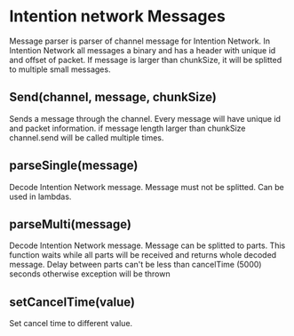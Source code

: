 # Intention network Messages

Message parser is parser of channel message for Intention Network.
In Intention Network all messages a binary and has a header with unique id and offset of packet.
If message is larger than chunkSize, it will be splitted to multiple small messages.

## Send(channel, message, chunkSize)
  Sends a message through the channel. Every message will have unique id and packet information.
  if message length larger than chunkSize channel.send will be called multiple times.

## parseSingle(message)
  Decode Intention Network message. Message must not be splitted. Can be used in lambdas.

## parseMulti(message)
  Decode Intention Network message. Message can be splitted to parts. This function waits while all parts will be 
  received and returns whole decoded message. Delay between parts can't be less than cancelTime (5000) seconds otherwise exception will be thrown

## setCancelTime(value)
  Set cancel time to different value.